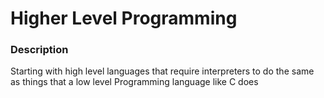 # Higher Level Programming
### Description
Starting with high level languages that require interpreters to do the same as
things that a low level Programming language like C does </br>
